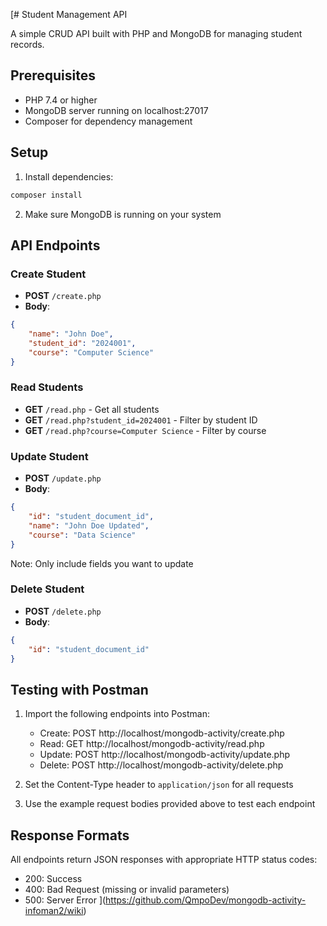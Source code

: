 [# Student Management API

A simple CRUD API built with PHP and MongoDB for managing student records.

## Prerequisites

- PHP 7.4 or higher
- MongoDB server running on localhost:27017
- Composer for dependency management

## Setup

1. Install dependencies:
```bash
composer install
```

2. Make sure MongoDB is running on your system

## API Endpoints

### Create Student
- **POST** `/create.php`
- **Body**:
```json
{
    "name": "John Doe",
    "student_id": "2024001",
    "course": "Computer Science"
}
```

### Read Students
- **GET** `/read.php` - Get all students
- **GET** `/read.php?student_id=2024001` - Filter by student ID
- **GET** `/read.php?course=Computer Science` - Filter by course

### Update Student
- **POST** `/update.php`
- **Body**:
```json
{
    "id": "student_document_id",
    "name": "John Doe Updated",
    "course": "Data Science"
}
```
Note: Only include fields you want to update

### Delete Student
- **POST** `/delete.php`
- **Body**:
```json
{
    "id": "student_document_id"
}
```

## Testing with Postman

1. Import the following endpoints into Postman:
   - Create: POST http://localhost/mongodb-activity/create.php
   - Read: GET http://localhost/mongodb-activity/read.php
   - Update: POST http://localhost/mongodb-activity/update.php
   - Delete: POST http://localhost/mongodb-activity/delete.php

2. Set the Content-Type header to `application/json` for all requests

3. Use the example request bodies provided above to test each endpoint

## Response Formats

All endpoints return JSON responses with appropriate HTTP status codes:

- 200: Success
- 400: Bad Request (missing or invalid parameters)
- 500: Server Error ](https://github.com/QmpoDev/mongodb-activity-infoman2/wiki)
